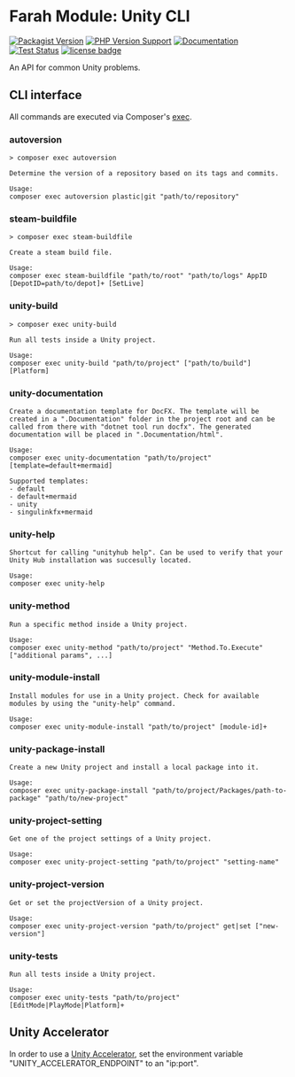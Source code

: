 Farah Module: Unity CLI
=======================
[![Packagist Version](https://img.shields.io/packagist/v/slothsoft/unity)](https://packagist.org/packages/slothsoft/unity)
[![PHP Version Support](https://img.shields.io/packagist/php-v/slothsoft/unity)](https://www.php.net/)
[![Documentation](https://img.shields.io/badge/docs-reference-blue.svg)](https://faulo.github.io/slothsoft-unity/)
[![Test Status](https://github.com/Faulo/slothsoft-unity/actions/workflows/ci-tests.yml/badge.svg)](https://github.com/Faulo/slothsoft-unity/actions/workflows/ci-tests.yml)
[![license badge](https://img.shields.io/badge/license-MIT-green.svg)](LICENSE)

An API for common Unity problems.

## CLI interface

All commands are executed via Composer's [exec](https://getcomposer.org/doc/03-cli.md#exec).

### autoversion

```
> composer exec autoversion

Determine the version of a repository based on its tags and commits.
    
Usage:
composer exec autoversion plastic|git "path/to/repository"
```

### steam-buildfile

```
> composer exec steam-buildfile

Create a steam build file.
    
Usage:
composer exec steam-buildfile "path/to/root" "path/to/logs" AppID [DepotID=path/to/depot]+ [SetLive]
```

### unity-build

```
> composer exec unity-build

Run all tests inside a Unity project.
    
Usage:
composer exec unity-build "path/to/project" ["path/to/build"] [Platform]
```

### unity-documentation

```
Create a documentation template for DocFX. The template will be created in a ".Documentation" folder in the project root and can be called from there with "dotnet tool run docfx". The generated documentation will be placed in ".Documentation/html".
    
Usage:
composer exec unity-documentation "path/to/project" [template=default+mermaid]

Supported templates:
- default
- default+mermaid
- unity
- singulinkfx+mermaid
```

### unity-help

```
Shortcut for calling "unityhub help". Can be used to verify that your Unity Hub installation was succesully located.
    
Usage:
composer exec unity-help
```

### unity-method

```
Run a specific method inside a Unity project.
    
Usage:
composer exec unity-method "path/to/project" "Method.To.Execute" ["additional params", ...]
```

### unity-module-install

```
Install modules for use in a Unity project. Check for available modules by using the "unity-help" command.
    
Usage:
composer exec unity-module-install "path/to/project" [module-id]+
```

### unity-package-install

```
Create a new Unity project and install a local package into it.
    
Usage:
composer exec unity-package-install "path/to/project/Packages/path-to-package" "path/to/new-project"
```

### unity-project-setting

```
Get one of the project settings of a Unity project.
    
Usage:
composer exec unity-project-setting "path/to/project" "setting-name"
```

### unity-project-version

```
Get or set the projectVersion of a Unity project.
    
Usage:
composer exec unity-project-version "path/to/project" get|set ["new-version"]
```

### unity-tests

```
Run all tests inside a Unity project.
    
Usage:
composer exec unity-tests "path/to/project" [EditMode|PlayMode|Platform]+
```

## Unity Accelerator

In order to use a [Unity Accelerator](https://docs.unity3d.com/Manual/UnityAccelerator.html), set the environment variable "UNITY_ACCELERATOR_ENDPOINT" to an "ip:port".